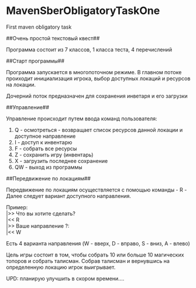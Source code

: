 # MavenSberObligatoryTaskOne
First maven obligatory task

##Очень простой текстовый квест##

Программа состоит из 7 классов, 1 класса теста, 4 перечислений

##Старт программы##

Программа запускается в многопоточном режиме.
В главном потоке проиходит инициализация игрока, выбор доступных локаций и ресурсов на локации.

Дочерний поток предназначен для сохранения инветаря и его загрузки

##Управление##

Управление происходит путем ввода команд пользователя:
1) Q - осмотреться - возвращает список ресурсов данной локации и доступное направление
2) I - доступ к инвентарю
3) F - собрать все ресурсы
4) Z - сохранить игру (инвентарь)
5) X - загрузить последнее сохранение
6) QW - выход из программы

##Передвижение по локациям##

Передвижение по локациям осуществляется с помощью команды - R -
Далее следует вариант доступного направления.

Пример:<br>
|>> Что вы хотите сделать?<br>
|<< R<br>
|>> Ваше направление ?:<br>
|<< W<br>

Есть 4 варианта направления (W - вверх, D - вправо, S - вниз, A - влево)

Цель игры состоит в том, чтобы собрать 10 или больше 10 магических топоров и собрать талисман. Собрав талисман и вернувшись на определенную локацию игрок выигрывает.

UPD: планирую улучшить в скором времени....
